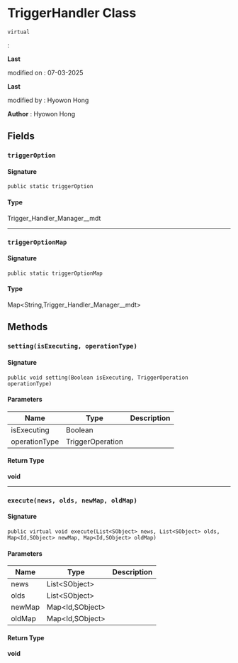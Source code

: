 # TriggerHandler Class
`virtual`

:

**Last** 

modified on  : 07-03-2025

**Last** 

modified by  : Hyowon Hong

**Author** : Hyowon Hong

## Fields
### `triggerOption`

#### Signature
```apex
public static triggerOption
```

#### Type
Trigger_Handler_Manager__mdt

---

### `triggerOptionMap`

#### Signature
```apex
public static triggerOptionMap
```

#### Type
Map&lt;String,Trigger_Handler_Manager__mdt&gt;

## Methods
### `setting(isExecuting, operationType)`

#### Signature
```apex
public void setting(Boolean isExecuting, TriggerOperation operationType)
```

#### Parameters
| Name | Type | Description |
|------|------|-------------|
| isExecuting | Boolean |  |
| operationType | TriggerOperation |  |

#### Return Type
**void**

---

### `execute(news, olds, newMap, oldMap)`

#### Signature
```apex
public virtual void execute(List<SObject> news, List<SObject> olds, Map<Id,SObject> newMap, Map<Id,SObject> oldMap)
```

#### Parameters
| Name | Type | Description |
|------|------|-------------|
| news | List&lt;SObject&gt; |  |
| olds | List&lt;SObject&gt; |  |
| newMap | Map&lt;Id,SObject&gt; |  |
| oldMap | Map&lt;Id,SObject&gt; |  |

#### Return Type
**void**